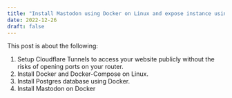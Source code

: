 ```yaml
---
title: "Install Mastodon using Docker on Linux and expose instance using Cloudflare Tunnels"
date: 2022-12-26
draft: false
---
```

This post is about the following:
1. Setup Cloudflare Tunnels to access your website publicly without the risks of opening ports on your router.
1. Install Docker and Docker-Compose on Linux.
1. Install Postgres database using Docker.
1. Install Mastodon on Docker
